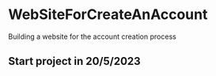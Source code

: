 # WebSiteForCreateAnAccount
Building a website for the account creation process

## Start project in 20/5/2023

